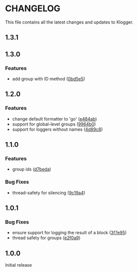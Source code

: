 # CHANGELOG

This file contains all the latest changes and updates to Klogger.

## 1.3.1

## 1.3.0

### Features

- add group with ID method ([0bd5e5](https://github.com/krystal/klogger/commit/0bd5e590b8ffe055de98403d8ddf9d597dba5208))

## 1.2.0

### Features

- change default formatter to 'go' ([e484ab](https://github.com/krystal/klogger/commit/e484ab39eb7fb6d1a6722d4e55227d00d703ba6e))
- support for global-level groups ([9964b0](https://github.com/krystal/klogger/commit/9964b0818dbcb81e3ed0d488cb761d9a16ed59d1))
- support for loggers without names ([4d89c8](https://github.com/krystal/klogger/commit/4d89c8fc84f16963e09c94c60c22fca24d0811c9))

## 1.1.0

### Features

- group ids ([d7beda](https://github.com/krystal/klogger/commit/d7bedad43b2a2f508322d4f3d9e3bd82e22e9ccc))

### Bug Fixes

- thread-safety for silencing ([9c19a4](https://github.com/krystal/klogger/commit/9c19a4a5c33c5790c55ddcb25fc3aa758b86dadd))

## 1.0.1

### Bug Fixes

- ensure support for logging the result of a block ([3f7e95](https://github.com/krystal/klogger/commit/3f7e9517f19e3e80ad3987d71c29e23e3dc2cfca))
- thread safety for groups ([e2f0a9](https://github.com/krystal/klogger/commit/e2f0a98b019998ebb18ddd8e48b5ee267e08878a))

## 1.0.0

Initial release

